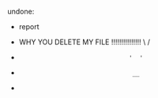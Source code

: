 undone:

- report

- WHY YOU DELETE MY FILE !!!!!!!!!!!!!!!   \        /
-                                    '  '
-                                     __
- 
 
 
